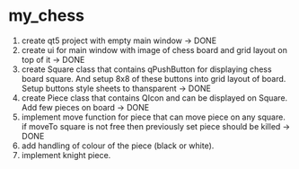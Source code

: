 # my_chess

1. create qt5 project with empty main window -> DONE
2. create ui for main window with image of chess board and grid layout on top of it -> DONE
3. create Square class that contains qPushButton for displaying chess board square. And setup 8x8 of these buttons into grid layout of board. Setup buttons style sheets to thansparent -> DONE
4. create Piece class that contains QIcon and can be displayed on Square. Add few pieces on board -> DONE
5. implement move function for piece that can move piece on any square. if moveTo square is not free then previously set piece should be killed -> DONE
6. add handling of colour of the piece (black or white).
7. implement knight piece.

